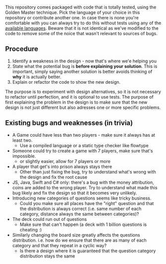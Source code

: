 This repository comes packaged with code that is totally tested, using the Golden Master technique. Pick the language of your choice in 
this repository or contribute another one. In case there is none
you're comfortable with you can always try to do this without tests
using any of the [available languages](https://github.com/caradojo/trivia). Beware that it is not identical as we've modified to the code to remove some of the noice that wasn't relevant to sources of bugs.

## Procedure
1. Identify a weakness in the design - now that's where we'e helping you
2. State what the potential bug is **before explaining your solution**. This is important, simply saying another 
solution is better avoids thinking of **why** it is actually better.
3. Explain or refactor the code to show the new design.

The purpose is to experiment with design alternatives, so it is not necessary to refactor until perfection, and it is optional to use tests.
The purpose of first explaining the problem in the design is to make sure that the new design is not just different but also adresses one or more specific problems.

## Existing bugs and weaknesses (in trivia)

* A Game could have less than two players - make sure it always has at least two.
  * Use a compiled language or a static type checker like flowtype
* Someone could try to create a game with 7 players, make sure that's impossible.
  * or slightly easier, allow for 7 players or more
* A player that get's into prison always stays there
  * Other than just fixing the bug, try to understand what's wrong with the design and fix the root cause 
* JS, Java, Swift and C# only: there's a bug with the money attribution, coins are added to the wrong player. Try to understand what made this bug likely and fix the design so that it becomes very unlikely.
* Introducing new categories of questions seems like tricky business.
  * Could you make sure all places have the "right" question and that the distribution 
  is always correct (i.e. same number of each category, distance always the same between categories)?
* The deck could run out of questions
  * Make sure that can't happen (a deck with 1 billion questions is cheating :)
* Similarly changing the board size greatly affects the questions distribution. i.e. how do we ensure that there are as many of each category and that they repeat in a cyclic way?
  * Is there a design where it is guaranteed that the question category distribution stays the same
